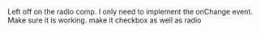 Left off on the radio comp. I only need to implement the onChange event. Make sure it is working.
make it checkbox as well as radio
